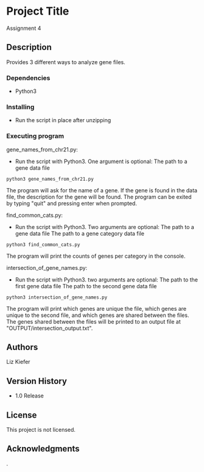 # Project Title

Assignment 4

## Description

Provides 3 different ways to analyze gene files.

### Dependencies

* Python3 

### Installing

* Run the script in place after unzipping

### Executing program

gene_names_from_chr21.py:
* Run the script with Python3. One argument is optional:
The path to a gene data file
```
python3 gene_names_from_chr21.py
```
The program will ask for the name of a gene. If the gene is found in the data file, the description for the gene will be found.
The program can be exited by typing "quit" and pressing enter when prompted.

find_common_cats.py:
* Run the script with Python3. Two arguments are optional:
The path to a gene data file
The path to a gene category data file
```
python3 find_common_cats.py
```
The program will print the counts of genes per category in the console.

intersection_of_gene_names.py:
* Run the script with Python3. two arguments are optional:
The path to the first gene data file
The path to the second gene data file
```
python3 intersection_of_gene_names.py
```
The program will print which genes are unique the file, which genes are unique to the second file, and which genes are shared between the files.
The genes shared between the files will be printed to an output file at "OUTPUT/intersection_output.txt". 

## Authors

Liz Kiefer

## Version History

* 1.0 Release

## License

This project is not licensed.

## Acknowledgments
.